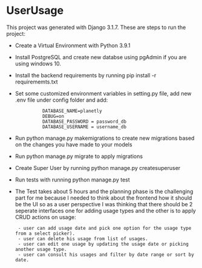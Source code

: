 # UserUsage


This project was generated with Django 3.1.7. These are steps to run the project:

- Create a Virtual Environment with Python 3.9.1

- Install PostgreSQL and create new databse using pgAdmin if you are using windows 10.

- Install the backend requirements by running pip install -r requirememts.txt

- Set some customized environment variables in setting.py file, add new .env file under config folder and add:

                DATABASE_NAME=planetly
                DEBUG=on
                DATABASE_PASSWORD = password_db
                DATABASE_USERNAME = username_db

- Run python manage.py makemigrations to create new migrations based on the changes you have made to your models

- Run python manage.py migrate to apply migrations

- Create Super User by running python manage.py createsuperuser

- Run tests with running python manage.py test

- The Test takes about 5 hours and the planning phase is the challenging part for me because I needed to think about the frontend how it should be the UI so as a user perspective I was thinking that there should be 2 seperate interfaces one for adding usage types and the other is to apply CRUD actions on usage:


       - user can add usage date and pick one option for the usage type from a select picker).
       - user can delete his usage from list of usages.
       - user can edit one usage by updating the usage date or picking another usage type.
       - user can consult his usages and filter by date range or sort by date.
